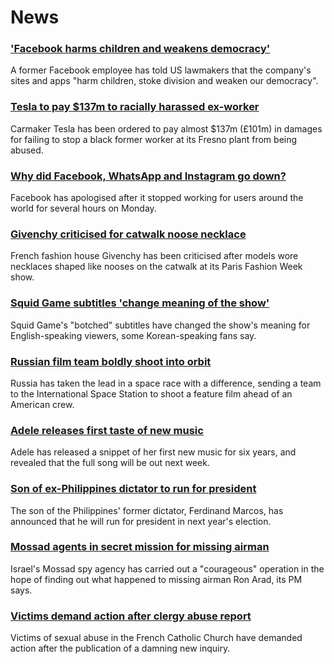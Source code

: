# News
### ['Facebook harms children and weakens democracy'](https://www.bbc.com/news/world-us-canada-58805965)
A former Facebook employee has told US lawmakers that the company's sites and apps "harm children, stoke division and weaken our democracy".
### [Tesla to pay $137m to racially harassed ex-worker](https://www.bbc.com/news/business-58807212)
Carmaker Tesla has been ordered to pay almost $137m (£101m) in damages for failing to stop a black former worker at its Fresno plant from being abused. 
### [Why did Facebook, WhatsApp and Instagram go down?](https://www.bbc.com/news/technology-58800670)
Facebook has apologised after it stopped working for users around the world for several hours on Monday.
### [Givenchy criticised for catwalk noose necklace](https://www.bbc.com/news/entertainment-arts-58802091)
French fashion house Givenchy has been criticised after models wore necklaces shaped like nooses on the catwalk at its Paris Fashion Week show.
### [Squid Game subtitles 'change meaning of the show'](https://www.bbc.com/news/world-asia-58787264)
Squid Game's "botched" subtitles have changed the show's meaning for English-speaking viewers, some Korean-speaking fans say.
### [Russian film team boldly shoot into orbit](https://www.bbc.com/news/world-europe-58804143)
Russia has taken the lead in a space race with a difference, sending a team to the International Space Station to shoot a feature film ahead of an American crew.
### [Adele releases first taste of new music](https://www.bbc.com/news/entertainment-arts-58802096)
Adele has released a snippet of her first new music for six years, and revealed that the full song will be out next week.
### [Son of ex-Philippines dictator to run for president](https://www.bbc.com/news/world-asia-58807694)
The son of the Philippines' former dictator, Ferdinand Marcos, has announced that he will run for president in next year's election. 
### [Mossad agents in secret mission for missing airman](https://www.bbc.com/news/world-middle-east-58792887)
Israel's Mossad spy agency has carried out a "courageous" operation in the hope of finding out what happened to missing airman Ron Arad, its PM says.
### [Victims demand action after clergy abuse report](https://www.bbc.com/news/world-europe-58805963)
Victims of sexual abuse in the French Catholic Church have demanded action after the publication of a damning new inquiry.
